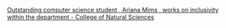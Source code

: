 [Outstanding computer science student , Ariana Mims , works on inclusivity within the department - College of Natural Sciences](https://qi.tc/qi/115869)
